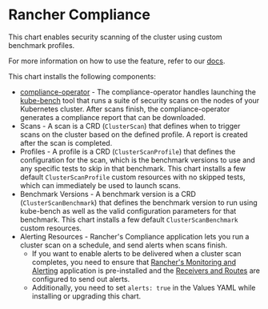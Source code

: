 
# Rancher Compliance

This chart enables security scanning of the cluster using custom benchmark profiles.

For more information on how to use the feature, refer to our [docs](https://ranchermanager.docs.rancher.com/how-to-guides/advanced-user-guides/cis-scan-guides).

This chart installs the following components:

- [compliance-operator](https://github.com/rancher/compliance-operator) - The compliance-operator handles launching the [kube-bench](https://github.com/aquasecurity/kube-bench) tool that runs a suite of security scans on the nodes of your Kubernetes cluster. After scans finish, the compliance-operator generates a compliance report that can be downloaded.
- Scans - A scan is a CRD (`ClusterScan`) that defines when to trigger scans on the cluster based on the defined profile. A report is created after the scan is completed.
- Profiles - A profile is a CRD (`ClusterScanProfile`) that defines the configuration for the scan, which is the benchmark versions to use and any specific tests to skip in that benchmark. This chart installs a few default `ClusterScanProfile` custom resources with no skipped tests, which can immediately be used to launch scans.
- Benchmark Versions - A benchmark version is a CRD (`ClusterScanBenchmark`) that defines the benchmark version to run using kube-bench as well as the valid configuration parameters for that benchmark. This chart installs a few default `ClusterScanBenchmark` custom resources.
- Alerting Resources - Rancher's Compliance application lets you run a cluster scan on a schedule, and send alerts when scans finish.
    - If you want to enable alerts to be delivered when a cluster scan completes, you need to ensure that [Rancher's Monitoring and Alerting](https://ranchermanager.docs.rancher.com/how-to-guides/advanced-user-guides/monitoring-alerting-guides) application is pre-installed and the [Receivers and Routes](https://ranchermanager.docs.rancher.com/how-to-guides/advanced-user-guides/monitoring-v2-configuration-guides/advanced-configuration/alertmanager) are configured to send out alerts.
    - Additionally, you need to set `alerts: true` in the Values YAML while installing or upgrading this chart.
